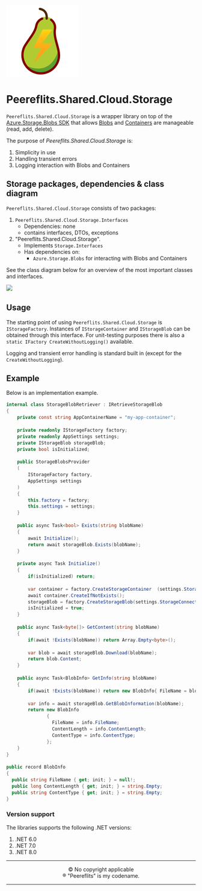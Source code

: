 ![Logo](./img/peereflits-logo.svg) 

# Peereflits.Shared.Cloud.Storage

`Peereflits.Shared.Cloud.Storage` is a wrapper library on top of the [Azure.Storage.Blobs SDK](https://learn.microsoft.com/en-us/dotnet/api/overview/azure/storage?view=azure-dotnet) that allows [Blobs](https://learn.microsoft.com/en-us/azure/storage/blobs/storage-blobs-introduction#blobs) and [Containers](https://learn.microsoft.com/en-us/azure/storage/blobs/storage-blobs-introduction#containers) are manageable (read, add, delete).

The purpose of *Peereflits.Shared.Cloud.Storage* is:
1. Simplicity in use
1. Handling transient errors
1. Logging interaction with Blobs and Containers


## Storage packages, dependencies & class diagram

`Peereflits.Shared.Cloud.Storage` consists of two packages:
1. `Peereflits.Shared.Cloud.Storage.Interfaces`
    * Dependencies: none
    * contains interfaces, DTOs, exceptions
1. "Peereflits.Shared.Cloud.Storage".
    * Implements `Storage.Interfaces`
    * Has dependencies on:
       * `Azure.Storage.Blobs` for interacting with Blobs and Containers

See the class diagram below for an overview of the most important classes and interfaces.

<!-- Klik op het diagram om deze te openen in https://mermaid.live/ -->
[![](https://mermaid.ink/img/pako:eNqlVF9v2yAQ_yqIp1RL-wGiLNPWtJOlppWW7GnZA7bPLhqGDM5bo6z57AOMHRLb68OejO9-f47j4EAzlQOd0UwwY5aclZpVW-n_SLJGpVkJt0oi4xL0YSsJmc-5RNAFy2CxcIF3BjWXJXlkFfj_uxdu0EyuyIaZH8dUKXH08VsNDCEpHhWeQXzyM-AnoVInYiaN4gey01DwF_KeyFqIoJfcyboCzVIBxwZ3tPKvl0U7sUNcTqgyDSa96r7uhGL5xPE8aEraKgQwA0l-VoanLNVv6UlvaT84hXwM3jq1Rj36EgQgjNH-UeBK_RqlEWS6BOwO91zSqFpn4OsOsqdcQ4xzkeXH7GfNdcMc6Us4NQ__Ar74QfhwX-JpSWShdMWQKznidYGKJ-U0IYF6zwV0Q5zuEb59J649IDGGhdBmv4MLtchoXHhp78CGV_BUFAaQNJcif5JDyZXKecG7rFAn-weQJT6_XVdyzzJ7I_Yjd7exv7zobTNNF5eQuW2tfbw7mCwenqv-g9G3cG36T3Un4TfYs5v_ub7ulxDzIkQj07bHJcLynHFzswjIfjA675OSzQ30YSDbyNIpta9ZxXhuX2F_SFuKz2CHhc7sMoeC1QK31O7YQlmNar2XGZ2hrmFK611uexvebTormDA2Cjm3FqvwsrvP61_ymCWS?type=png)](https://mermaid.live/edit#pako:eNqlVF9v2yAQ_yqIp1RL-wGiLNPWtJOlppWW7GnZA7bPLhqGDM5bo6z57AOMHRLb68OejO9-f47j4EAzlQOd0UwwY5aclZpVW-n_SLJGpVkJt0oi4xL0YSsJmc-5RNAFy2CxcIF3BjWXJXlkFfj_uxdu0EyuyIaZH8dUKXH08VsNDCEpHhWeQXzyM-AnoVInYiaN4gey01DwF_KeyFqIoJfcyboCzVIBxwZ3tPKvl0U7sUNcTqgyDSa96r7uhGL5xPE8aEraKgQwA0l-VoanLNVv6UlvaT84hXwM3jq1Rj36EgQgjNH-UeBK_RqlEWS6BOwO91zSqFpn4OsOsqdcQ4xzkeXH7GfNdcMc6Us4NQ__Ar74QfhwX-JpSWShdMWQKznidYGKJ-U0IYF6zwV0Q5zuEb59J649IDGGhdBmv4MLtchoXHhp78CGV_BUFAaQNJcif5JDyZXKecG7rFAn-weQJT6_XVdyzzJ7I_Yjd7exv7zobTNNF5eQuW2tfbw7mCwenqv-g9G3cG36T3Un4TfYs5v_ub7ulxDzIkQj07bHJcLynHFzswjIfjA675OSzQ30YSDbyNIpta9ZxXhuX2F_SFuKz2CHhc7sMoeC1QK31O7YQlmNar2XGZ2hrmFK611uexvebTormDA2Cjm3FqvwsrvP61_ymCWS)


## Usage

The starting point of using `Peereflits.Shared.Cloud.Storage` is `IStorageFactory`. Instances of `IStorageContainer` and `IStorageBlob` can be obtained through this interface. For unit-testing purposes there is also a `static IFactory CreateWithoutLogging()` available.

Logging and transient error handling is standard built in (except for the `CreateWithoutLogging`).


## Example

Below is an implementation example.

``` csharp
internal class StorageBlobRetriever : IRetrieveStorageBlob
{
    private const string AppContainerName = "my-app-container";
    
    private readonly IStorageFactory factory;
    private readonly AppSettings settings;
    private IStorageBlob storageBlob;
    private bool isInitialized;
    
    public StorageBlobsProvider
    (
        IStorageFactory factory, 
        AppSettings settings
    )
    { 
        this.factory = factory;
        this.settings = settings;
    }
    
    public async Task<bool> Exists(string blobName)
    {
        await Initialize();
        return await storageBlob.Exists(blobName);
    }
    
    private async Task Initialize()
    {
        if(isInitialized) return;
        
        var container = factory.CreateStorageContainer  (settings.StorageConnectionString,   AppContainerName);
        await container.CreateIfNotExists();
        storageBlob = factory.CreateStorageBlob(settings.StorageConnectionString,     AppContainerName);
        isInitialized = true;
    }
    
    public async Task<byte[]> GetContent(string blobName)
    {
        if(await !Exists(blobName)) return Array.Empty<byte>();
        
        var blob = await storageBlob.Download(blobName);
        return blob.Content;
    }
    
    public async Task<BlobInfo> GetInfo(string blobName)
    {
        if(await !Exists(blobName)) return new BlobInfo{ FileName = blobName; };
        
        var info = await storageBlob.GetBlobInformation(blobName);
        return new BlobInfo
               {
                 FileName = info.FileName;
                 ContentLength = info.ContentLength;
                 ContentType = info.ContentType;
               };
    }
}

public record BlobInfo
{
  public string FileName { get; init; } = null!;
  public long ContentLength { get; init; } = string.Empty;
  public string ContentType { get; init; } = string.Empty;
}
```

### Version support

The libraries supports the following .NET versions:
1. .NET 6.0
1. .NET 7.0
1. .NET 8.0

---

<p align="center">
&copy; No copyright applicable<br />
&#174; "Peereflits" is my codename.
</p>

---
